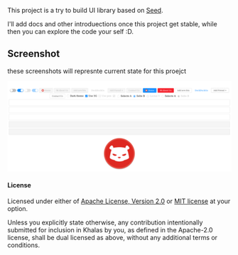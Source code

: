 This project is a try to build UI library based on [Seed](https://seed-rs.org/).

I'll add docs and other introduections once this project get stable, while then
you can explore the code your self :D.

## Screenshot
these screenshots will represnte current state for this proejct

![Screenshot](screenshot.png)

#### License

Licensed under either of <a href="LICENSE-APACHE">Apache License, Version
2.0</a> or <a href="LICENSE-MIT">MIT license</a> at your option.

Unless you explicitly state otherwise, any contribution intentionally submitted
for inclusion in Khalas by you, as defined in the Apache-2.0 license, shall be
dual licensed as above, without any additional terms or conditions.
